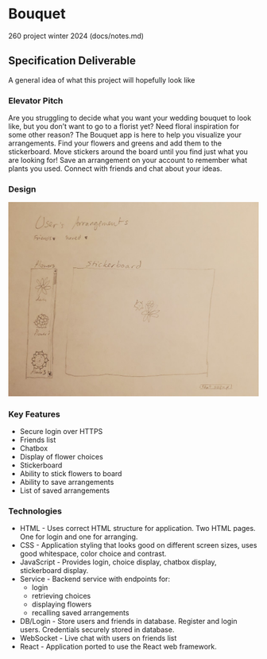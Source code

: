 # Bouquet
260 project winter 2024
 (docs/notes.md)
## Specification Deliverable
A general idea of what this project will hopefully look like
### Elevator Pitch
Are you struggling to decide what you want your wedding bouquet to look like, but you don’t want to go to a florist yet? Need floral inspiration for some other reason? The Bouquet app is here to help you visualize your arrangements. Find your flowers and greens and add them to the stickerboard. Move stickers around the board until you find just what you are looking for! Save an arrangement on your account to remember what plants you used. Connect with friends and chat about your ideas.
### Design
![initial draft](img.png)
### Key Features
+ Secure login over HTTPS
+ Friends list
+ Chatbox
+ Display of flower choices
+ Stickerboard
+ Ability to stick flowers to board
+ Ability to save arrangements
+ List of saved arrangements
### Technologies
+ HTML - Uses correct HTML structure for application. Two HTML pages. One for login and one for arranging.
+ CSS - Application styling that looks good on different screen sizes, uses good whitespace, color choice and contrast.
+ JavaScript - Provides login, choice display, chatbox display, stickerboard display.
+ Service - Backend service with endpoints for:
  + login
  + retrieving choices
  + displaying flowers
  + recalling saved arrangements
+ DB/Login - Store users and friends in database. Register and login users. Credentials securely stored in database.
+ WebSocket - Live chat with users on friends list
+ React - Application ported to use the React web framework.
 